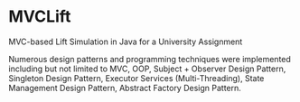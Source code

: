 # MVCLift
MVC-based Lift Simulation in Java for a University Assignment

Numerous design patterns and programming techniques were implemented including but not limited to MVC, OOP, Subject + Observer Design Pattern, Singleton Design Pattern, Executor Services (Multi-Threading), State Management Design Pattern, Abstract Factory Design Pattern.
